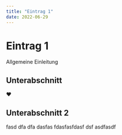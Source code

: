 ```yaml
---
title: "Eintrag 1"
date: 2022-06-29
---
```


# Eintrag 1

Allgemeine Einleitung

## Unterabschnitt

:heart:

## Unterabschnitt 2

fasd dfa dfa dasfas fdasfasfdasf 
dsf asdfasdf
